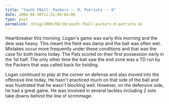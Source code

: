 ```yaml
---
title: "Youth FBall: Packers -- 0, Patriots -- 6"
date: 2008-08-30T11:51:00-04:00
type: post
permalink: /blog/2008/08/30/youth-fball-packers-0-patriots-6/
---
```

Heartbreaker this morning. Logan's game was early this morning and the dew was heavy. This meant the field was damp and the ball was often wet. Mistakes occur more frequently under these conditions and that was the case for both teams today. The Pats scored on their first possession early in the 1st half. The only other time the ball saw the end zone was a TD run by the Packers that was called back for holding.

Logan continued to play at the corner on defense and also moved into the offensive line today. He hasn't practiced much on that side of the ball and was frustrated that he wasn't blocking well. However, on the defensive side, he had a great game. He was involved in several tackles including 2 solo take downs behind the line of scrimmage.
